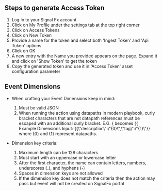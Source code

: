 [comment]: # " File: README.md"
[comment]: # "  Copyright (c) 2021-2023 Splunk Inc."
[comment]: # ""
[comment]: # "  Licensed under Apache 2.0 (https://www.apache.org/licenses/LICENSE-2.0.txt)"
[comment]: # ""
## Steps to generate Access Token

1.  Log In to your Signal Fx account
2.  Click on My Profile under the settings tab at the top right corner
3.  Click on Access Tokens
4.  Click on New Token
5.  Provide a name for the token and select both 'Ingest Token' and 'Api Token' options
6.  Click on OK
7.  A new entry with the Name you provided appears on the page. Expand it and click on 'Show Token'
    to get the token
8.  Copy the generated token and use it in 'Access Token' asset configuration parameter

## Event Dimensions

-   When crafting your Event Dimensions keep in mind:

      

    1.  Must be valid JSON
    2.  When running the action using datapaths in modern playbook, curly bracket characters that
        are not datapath references must be escaped with an additional curly bracket. E.G. { becomes
        {{  
        Example Dimensions Input: {{\\"description\\":\\"{0}\\",\\"tag\\":\\"{1}\\"}}  
        where {0} and {1} represent datapaths.

-   Dimension key criteria:

      

    1.  Maximum length can be 128 characters
    2.  Must start with an uppercase or lowercase letter
    3.  After the first character, the name can contain letters, numbers, underscores (\_), and
        hyphens (-)
    4.  Spaces in dimension keys are not allowed
    5.  If the dimension key does not match the criteria then the action may pass but event will not
        be created on SignalFx portal
